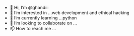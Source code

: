 - 👋 Hi, I’m @ghandiii
- 👀 I’m interested in ...web development and ethical hacking
- 🌱 I’m currently learning ...python
- 💞️ I’m looking to collaborate on ...
- 📫 How to reach me ...

<!---
ghandiii/ghandiii is a ✨ special ✨ repository because its `README.md` (this file) appears on your GitHub profile.
You can click the Preview link to take a look at your changes.
--->

